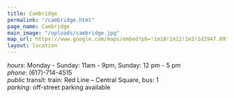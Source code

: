 ```yaml
---
title: Cambridge
permalink: "/cambridge.html"
page_name: Cambridge
main_image: "/uploads/cambridge.jpg"
map_url: https://www.google.com/maps/embed?pb=!1m18!1m12!1m3!1d2947.8978808779725!2d-71.10551738503159!3d42.36601554271896!2m3!1f0!2f0!3f0!3m2!1i1024!2i768!4f13.1!3m3!1m2!1s0x89e37753dffb933b%3A0xee870cac8b81fd7c!2s36+Prospect+St%2C+Cambridge%2C+MA+02139!5e0!3m2!1sen!2sus!4v1560730314781!5m2!1sen!2sus
layout: location
---
```


*hours*: Monday - Sunday: 11am - 9pm, Sunday: 12 pm - 5 pm  
*phone*: (617)-714-4515  
*public* transit: train: Red Line – Central Square, bus: 1  
*parking*: off-street parking available  
